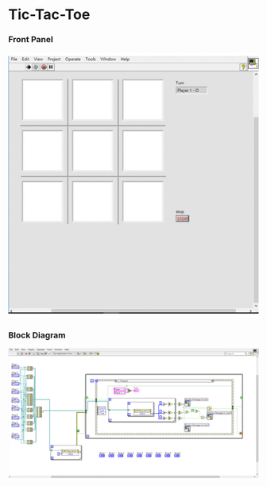# Tic-Tac-Toe
### Front Panel
![Front Panel](https://github.com/Offliners/LabVIEW_projects/blob/master/Difficult/Tic-Tac-Toe/Tic-Tac-Toe.vi%20Front%20Panel.gif)

### Block Diagram
![Block Diagram](https://github.com/Offliners/LabVIEW_projects/blob/master/Difficult/Tic-Tac-Toe/Tic-Tac-Toe.vi%20Block%20Diagram.gif)
